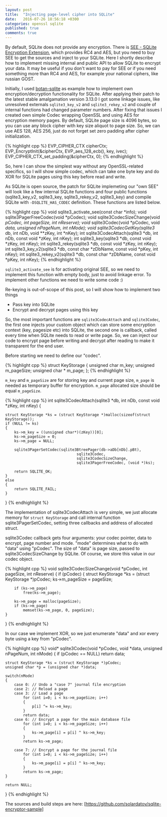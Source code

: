 ```yaml
---
layout: post
title:  "Injecting page-level cipher into SQLite"
date:   2016-07-26 18:56:18 +0300
categories: openssl sqlite
published: true
comments: true
---
```


By default, SQLite does not provide any encryption. There is [SEE - SQLite Encryption Extension], which provides RC4 and AES, but you need to buy SEE to get the sources and inject to your SQLite. Here I shortly describe how to implement missing internal and public API to allow SQLite to encrypt your data. It may be useful if you don't want to pay for SEE or if you need something more than RC4 and AES, for example your national ciphers, like russian GOST.

<!--more-->

Initially, I used [botan-sqlite] as example how to implement own encryption/decryption functionality for SQLite. After applying their patch to the latest stable amalgamation version 3.13.0 I got some linkage issues, like unresolved externals `sqlite3_key_v2` and `sqlite3_rekey_v2` and couple of internal functions had changed parameter numbers. After fixing that issues I created own simple Codec wrapping OpenSSL and using AES for encryption memory pages. By default, SQLite page size is 4096 bytes, so you can use any block cipher with key size aliquot to page size. So, we can use AES 128, AES 256, just do not forget set zero padding after cipher initialization.

{% highlight cpp %}
    EVP_CIPHER_CTX cipherCtx;
    EVP_EncryptInit(&cipherCtx, EVP_aes_128_ecb(), key, ivec);
    EVP_CIPHER_CTX_set_padding(&cipherCtx, 0);
{% endhighlight %}

So, here I can show the simplest way without any OpenSSL-related specifics, so I will show simple codec, which can take one byte key and do XOR for SQLite pages using this key before read and write.

As SQLite is open source, the patch for SQLite implemeting our "own SEE" will look like a few internal SQLite functions and four public functions (sqlite3_key_v2, sqlite3_key, sqlite3_rekey_v2, sqlite3_key) and compile SQLite with `-DSQLITE_HAS_CODEC` definition. These functions are listed below.

{% highlight cpp %}
void sqlite3_activate_see(const char *info);
void sqlite3PagerFreeCodec(void *pCodec);
void sqlite3CodecSizeChange(void *pCodec, int pageSize, int nReserve);
void* sqlite3Codec(void *pCodec, void *data, unsigned nPageNum, int nMode);
void sqlite3CodecGetKey(sqlite3* db, int nDb, void **zKey, int *nKey);
int sqlite3CodecAttach(sqlite3 *db, int nDb, const void *zKey, int nKey);
int sqlite3_key(sqlite3 *db, const void *zKey, int nKey);
int sqlite3_rekey(sqlite3 *db, const void *zKey, int nKey);
int sqlite3_key_v2(sqlite3 *db, const char *zDbName, const void *pKey, int nKey);
int sqlite3_rekey_v2(sqlite3 *db, const char *zDbName, const void *pKey, int nKey);
{% endhighlight %}

`sqlite3_activate_see` is for activating original SEE, so we need to implement this function with empty body, just to avoid linkage error. To implement other functions we need to write some code :)

Re-keying is out-of-scope of this post, so I will show how to implement two things

* Pass key into SQLite
* Encrypt and decrypt pages using this key

So, the most important functions are `sqlite3CodecAttach` and `sqlite3Codec`, the first one injects your custom object which can store some encryption context (key, pagesize etc) into SQLite, the second one is callback, called every time when SQLite needs to read or write page. So, we can inject our code to encrypt page before writing and decrypt after reading to make it transparent for the end user.

Before starting we need to define our "codec".

{% highlight cpp %}
struct KeyStorage
{
    unsigned char m_key;
    unsigned m_pageSize;
    unsigned char * m_page;
};
{% endhighlight %}

`m_key` and `m_pageSize` are for storing key and current page size, `m_page` is needed as temporary buffer for encryption. `m_page` allocated size should be equal `m_pageSize`.

{% highlight cpp %}
int sqlite3CodecAttach(sqlite3 *db, int nDb, const void *zKey, int nKey)
{
    
    struct KeyStorage *ks = (struct KeyStorage *)malloc(sizeof(struct KeyStorage));
    if (NULL != ks)
    {
        ks->m_key = ((unsigned char*)(zKey))[0];
        ks->m_pageSize = 0;
        ks->m_page = NULL;
        
        sqlite3PagerSetCodec(sqlite3BtreePager(db->aDb[nDb].pBt),
                                    sqlite3Codec,
                                    sqlite3CodecSizeChange,
                                    sqlite3PagerFreeCodec, (void *)ks);

        return SQLITE_OK;
    }
    else
    {
        return SQLITE_FAIL;
    }
}
{% endhighlight %}

The implementation of sqlite3CodecAttach is very simple, we just allocate memory for `struct KeyStorage` and call internal function sqlite3PagerSetCodec, setting three callbacks and address of allocated struct.

sqlite3Codec callback gets four arguments: your codec pointer, data to encrypt, page number and mode. "mode" determines what to do with "data" using "pCodec". The size of "data" is page size, passed to sqlite3CodecSizeChange by SQLite. Of course, we store this value in our codec object.

{% highlight cpp %}
void sqlite3CodecSizeChange(void *pCodec, int pageSize, int nReserve)
{
    if (pCodec)
    {
        struct KeyStorage *ks = (struct KeyStorage *)pCodec;
        ks->m_pageSize = pageSize;

        if (ks->m_page)
            free(ks->m_page);

        ks->m_page = malloc(pageSize);
        if (ks->m_page)
            memset(ks->m_page, 0, pageSize);
    }
}
{% endhighlight %}

In our case we implement XOR, so we just enumerate "data" and xor every byte using a key from "pCodec".

 {% highlight cpp %}
void* sqlite3Codec(void *pCodec, void *data, unsigned nPageNum, int nMode)
{
    if (pCodec == NULL)
        return data;

    struct KeyStorage *ks = (struct KeyStorage *)pCodec;
    unsigned char *p = (unsigned char *)data;
    
    switch(nMode)
    {
        case 0: // Undo a "case 7" journal file encryption
        case 2: // Reload a page
        case 3: // Load a page
            for (int i=0; i < ks->m_pageSize; i++)
            {
                p[i] ^= ks->m_key;
            }
            return data;
        case 6: // Encrypt a page for the main database file
            for (int i=0; i < ks->m_pageSize; i++)
            {
                ks->m_page[i] = p[i] ^ ks->m_key;
            }
            return ks->m_page;

        case 7: // Encrypt a page for the journal file
            for (int i=0; i < ks->m_pageSize; i++)
            {
                ks->m_page[i] = p[i] ^ ks->m_key;
            }
            return ks->m_page;            
    }

    return NULL;
}
{% endhighlight %}

The sources and build steps are here: [https://github.com/solardatov/sqlite-encryptor-sample]


[SEE - SQLite Encryption Extension]: https://www.sqlite.org/see/doc/trunk/www/index.wiki
[botan-sqlite]: https://github.com/randombit/botan-sqlite
[https://github.com/solardatov/sqlite-encryptor-sample]: https://github.com/solardatov/sqlite-encryptor-sample